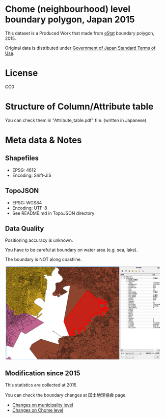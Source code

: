 # Chome (neighbourhood) level boundary polygon, Japan 2015
This dataset is a Produced Work that made from [eStat](https://www.e-stat.go.jp/SG1/estat/eStatTopPortal.do) boundary polygon, 2015.

Original data is distributed under [Government of Japan Standard Terms of Use](https://www.e-stat.go.jp/estat/html/spec.html).

# License
CC0

# Structure of Column/Attribute table 
You can check them in "Attribute_table.pdf" file. (written in Japanese)

# Meta data & Notes
## Shapefiles
* EPSG: 4612
* Encoding: Shift-JIS

## TopoJSON
* EPSG: WGS84
* Encoding: UTF-8
* See README.md in TopoJSON directory

## Data Quality
Positioning accuracy is unknown.

You have to be careful at boundary on water area (e.g. sea, lake).

The boundary is NOT along coastline.

![boundary on Tokyo bay](img/chiba_boundary.png)

## Modification since 2015
This statistics are collected at 2015.

You can check the boundary changes at 国土地理協会 page.

* [Changes on municipality level](http://kokudo.or.jp/marge/index.html)
* [Changes on Chome level](http://kokudo.or.jp/place/past.html)

